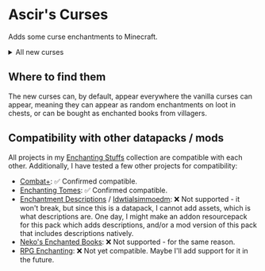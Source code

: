 # Ascir's Curses
Adds some curse enchantments to Minecraft.


<details>
<summary>All new curses</summary>

## Curse of Hallucinations
Supported items: **Helmets**.<br>
Maximum level: **1**.

Makes you hear things.

## Curse of Tripping
Supported items: **Boots**.<br>
Maximum level: **1**.

Makes you fall off edges when sneaking. I recommend you don't go end-busting with those.

## Curse of Vexing
Supported items: All **equippables**, including elytra, and all **weapons**, including axes and tridents.<br>
Maximum level: **3**.

When hitting something using a weapon enchanted with this curse, or when being hit while wearing equipment that has this curse on it, there's a small chance a vex might spawn. This chance increases with the level of the enchantment, and is applied separately for each piece of equipment, meaning it increases when more than one piece of equipment has the curse on it.

## Curse of Side Stitches
Supported items: **Helmets**.<br>
Maximum level: **1**.

You continuously take damage while sprinting. The damage is applied once for each armor piece with the curse.

</details>

## Where to find them
The new curses can, by default, appear everywhere the vanilla curses can appear, meaning they can appear as random enchantments on loot in chests, or can be bought as enchanted books from villagers.

## Compatibility with other datapacks / mods
All projects in my [Enchanting Stuffs](https://modrinth.com/collection/Zp7CFWob) collection are compatible with each other. Additionally, I have tested a few other projects for compatibility:

- [Combat+](https://modrinth.com/collection/LxgNym3J): ✅ Confirmed compatible.
- [Enchanting Tomes](https://modrinth.com/datapack/enchanting-tomes): ✅ Confirmed compatible.
- [Enchantment Descriptions](https://modrinth.com/mod/enchantment-descriptions) / [Idwtialsimmoedm](https://modrinth.com/mod/idwtialsimmoedm): ❌ Not supported - it won't break, but since this is a datapack, I cannot add assets, which is what descriptions are. One day, I might make an addon resourcepack for this pack which adds descriptions, and/or a mod version of this pack that includes descriptions natively.
- [Neko's Enchanted Books](https://modrinth.com/mod/nekos-enchanted-books): ❌ Not supported - for the same reason.
- [RPG Enchanting](https://modrinth.com/mod/rpg-enchanting/): ❌ Not yet compatible. Maybe I'll add support for it in the future.